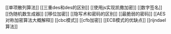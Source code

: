 [[单项散列算法]]
[[三重des和des的区别]]
[[使用js实现凯撒加密]]
[[数字签名]]
[[伪随机数生成器]]
[[移位加密]]
[[隐写术和密码的区别]]
[[最脆弱的密码]]
[[AES对称加密算法大概解释]]
[[cbc模式]]
[[cfb加密]]
[[ECB模式的优缺点]]
[[rijndael算法]]